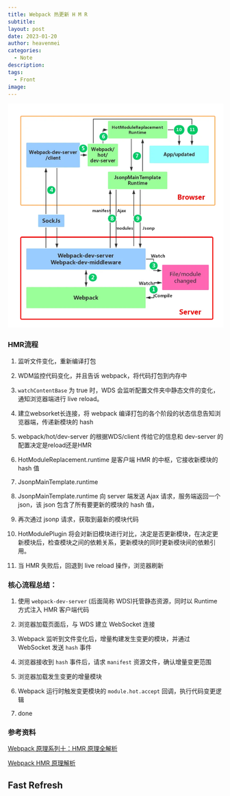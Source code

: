 ```yaml
---
title: Webpack 热更新 H M R
subtitle: 
layout: post
date: 2023-01-20
author: heavenmei
categories:
  - Note
description: 
tags:
  - Front
image:
---
```



![|500](assets/2023-01-20-HMR-20250329084040.png)
### HMR流程

1. 监听文件变化，重新编译打包
    
2. WDM监控代码变化，并且告诉 webpack，将代码打包到内存中
    
3. `watchContentBase` 为 true 时，WDS 会监听配置文件夹中静态文件的变化，通知浏览器端进行 live reload。
    
4. 建立websorket长连接，将 webpack 编译打包的各个阶段的状态信息告知浏览器端，传递新模块的 hash
    
5. webpack/hot/dev-server 的根据WDS/client 传给它的信息和 dev-server 的配置决定是reload还是HMR
    
6. HotModuleReplacement.runtime 是客户端 HMR 的中枢，它接收新模块的 hash 值
    
7. JsonpMainTemplate.runtime
    
8. JsonpMainTemplate.runtime 向 server 端发送 Ajax 请求，服务端返回一个 json，该 json 包含了所有要更新的模块的 hash 值，
    
9. 再次通过 jsonp 请求，获取到最新的模块代码
    
10. HotModulePlugin 将会对新旧模块进行对比，决定是否更新模块，在决定更新模块后，检查模块之间的依赖关系，更新模块的同时更新模块间的依赖引用。
    
11. 当 HMR 失败后，回退到 live reload 操作，浏览器刷新
    

### **核心流程总结：**

1. 使用 `webpack-dev-server` (后面简称 WDS)托管静态资源，同时以 Runtime 方式注入 HMR 客户端代码
    
2. 浏览器加载页面后，与 WDS 建立 WebSocket 连接
    
3. Webpack 监听到文件变化后，增量构建发生变更的模块，并通过 WebSocket 发送 `hash` 事件
    
4. 浏览器接收到 `hash` 事件后，请求 `manifest` 资源文件，确认增量变更范围
    
5. 浏览器加载发生变更的增量模块
    
6. Webpack 运行时触发变更模块的 `module.hot.accept` 回调，执行代码变更逻辑
    
7. done
    

### 参考资料

[Webpack 原理系列十：HMR 原理全解析](https://zhuanlan.zhihu.com/p/410510492)

[Webpack HMR 原理解析](https://zhuanlan.zhihu.com/p/30669007)

  

## Fast Refresh